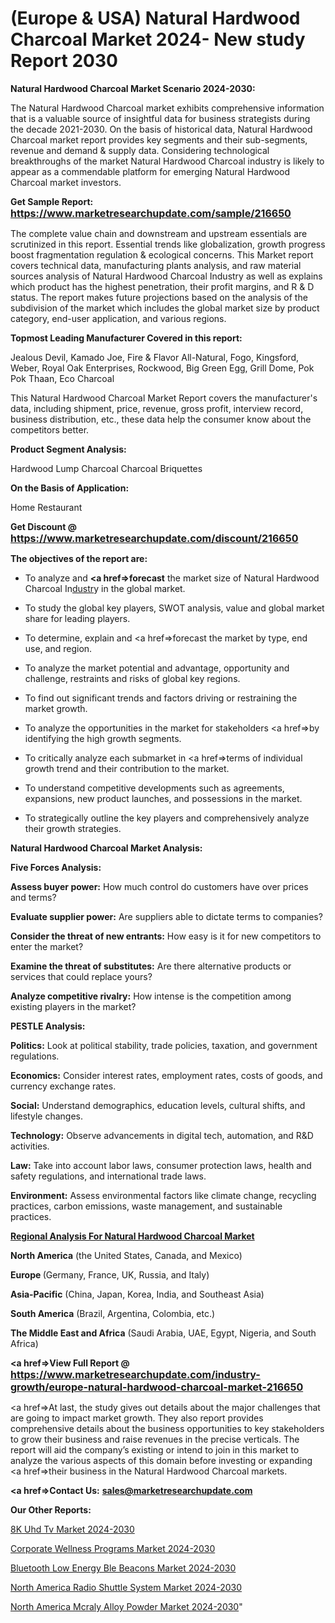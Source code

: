 # (Europe & USA) Natural Hardwood Charcoal Market 2024- New study Report 2030

<strong>Natural Hardwood Charcoal Market Scenario 2024-2030:</strong>

The Natural Hardwood Charcoal market exhibits comprehensive information that is a valuable source of insightful data for business strategists during the decade 2021-2030. On the basis of historical data, Natural Hardwood Charcoal market report provides key segments and their sub-segments, revenue and demand &amp; supply data. Considering technological breakthroughs of the market Natural Hardwood Charcoal industry is likely to appear as a commendable platform for emerging Natural Hardwood Charcoal market investors.

<strong>Get Sample Report: <a href=https://www.marketresearchupdate.com/sample/216650><font size=3 color=#0000ff>https://www.marketresearchupdate.com/sample/216650</font></a></strong>

The complete value chain and downstream and upstream essentials are scrutinized in this report. Essential trends like globalization, growth progress boost fragmentation regulation &amp; ecological concerns. This Market report covers technical data, manufacturing plants analysis, and raw material sources analysis of Natural Hardwood Charcoal Industry as well as explains which product has the highest penetration, their profit margins, and R & D status. The report makes future projections based on the analysis of the subdivision of the market which includes the global market size by product category, end-user application, and various regions.

<strong>Topmost Leading Manufacturer Covered in this report:</strong>

Jealous Devil, Kamado Joe, Fire & Flavor All-Natural, Fogo, Kingsford, Weber, Royal Oak Enterprises, Rockwood, Big Green Egg, Grill Dome, Pok Pok Thaan, Eco Charcoal

This Natural Hardwood Charcoal Market Report covers the manufacturer's data, including shipment, price, revenue, gross profit, interview record, business distribution, etc., these data help the consumer know about the competitors better.

<strong>Product Segment Analysis: </strong>

Hardwood Lump Charcoal
Charcoal Briquettes

<strong>On the Basis of Application:</strong>

Home
Restaurant

<strong>Get Discount @ <a href=https://www.marketresearchupdate.com/discount/216650><font size=3 color=#0000ff>https://www.marketresearchupdate.com/discount/216650</font></a></strong>

<strong><b>The objectives of the report are:</b></strong>

- To analyze and <strong><a href=><strong>forecast</strong></a></strong> the market size of Natural Hardwood Charcoal In<a href=ASDF991299>dustr</a>y in the global market.

- To study the global key players, SWOT analysis, value and global market share for leading players.

- To determine, explain and <a href=>forecast</a> the market by type, end use, and region.

- To analyze the market potential and advantage, opportunity and challenge, restraints and risks of global key regions.

- To find out significant trends and factors driving or restraining the market growth.

- To analyze the opportunities in the market for stakeholders <a href=>by</a> identifying the high growth segments.

- To critically analyze each submarket in <a href=>terms</a> of individual growth trend and their contribution to the market.

- To understand competitive developments such as agreements, expansions, new product launches, and possessions in the market.

- To strategically outline the key players and comprehensively analyze their growth strategies.

<strong>Natural Hardwood Charcoal Market Analysis:</strong>

<strong>Five Forces Analysis:</strong>

<strong>Assess buyer power:</strong> How much control do customers have over prices and terms?

<strong>Evaluate supplier power:</strong> Are suppliers able to dictate terms to companies?

<strong>Consider the threat of new entrants:</strong> How easy is it for new competitors to enter the market?

<strong>Examine the threat of substitutes:</strong> Are there alternative products or services that could replace yours?

<strong>Analyze competitive rivalry:</strong> How intense is the competition among existing players in the market?

<strong>PESTLE Analysis:</strong>

<strong>Politics:</strong> Look at political stability, trade policies, taxation, and government regulations.

<strong>Economics:</strong> Consider interest rates, employment rates, costs of goods, and currency exchange rates.

<strong>Social:</strong> Understand demographics, education levels, cultural shifts, and lifestyle changes.

<strong>Technology:</strong> Observe advancements in digital tech, automation, and R&D activities.

<strong>Law:</strong> Take into account labor laws, consumer protection laws, health and safety regulations, and international trade laws.

<strong>Environment:</strong> Assess environmental factors like climate change, recycling practices, carbon emissions, waste management, and sustainable practices.

<strong><u><b>Regional Analysis For Natural Hardwood Charcoal Market</b></u></strong>

<strong><b>North America</b></strong> (the United States, Canada, and Mexico)

<strong><b>Europe </b></strong>(Germany, France, UK, Russia, and Italy)

<strong><b>Asia-Pacific</b></strong> (China, Japan, Korea, India, and Southeast Asia)

<strong><b>South America</b></strong> (Brazil, Argentina, Colombia, etc.)

<strong><b>The Middle East and Africa</b></strong> (Saudi Arabia, UAE, Egypt, Nigeria, and South Africa)

<strong><a href=>View Full Report</a> @ <a href=https://www.marketresearchupdate.com/industry-growth/europe-natural-hardwood-charcoal-market-216650><font size=3 color=#0000ff>https://www.marketresearchupdate.com/industry-growth/europe-natural-hardwood-charcoal-market-216650</font></a></strong>

<a href=>At last,</a> the study gives out details about the major challenges that are going to impact market growth. They also report provides comprehensive details about the business opportunities to key stakeholders to grow their business and raise revenues in the precise verticals. The report will aid the company’s existing or intend to join in this market to analyze the various aspects of this domain before investing or expanding <a href=>their</a> business in the Natural Hardwood Charcoal markets.

<strong><a href=>Contact Us:</a></strong>
<strong>sales@marketresearchupdate.com</strong>

<strong>Our Other Reports:</strong>

<a href=https://www.linkedin.com/pulse/8k-uhd-tv-market-202-what-factors-drive-upcoming>8K Uhd Tv Market 2024-2030</a>

<a href=https://www.linkedin.com/pulse/corporate-wellness-programs-market-size-share>Corporate Wellness Programs Market 2024-2030</a>

<a href=https://www.linkedin.com/pulse/bluetooth-low-energy-ble-beacons-market-size-1f>Bluetooth Low Energy Ble Beacons Market 2024-2030</a>

<a href=https://www.linkedin.com/pulse/north-america-radio-shuttle-system-market-2023-rvrvf/>North America Radio Shuttle System Market 2024-2030</a>

<a href=https://www.linkedin.com/pulse/north-america-mcraly-alloy-powder-market-growing-rapidly-sdvkc/>North America Mcraly Alloy Powder Market 2024-2030</a>"
